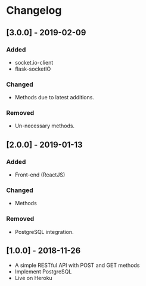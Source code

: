 # Changelog

## [3.0.0] - 2019-02-09
### Added
- socket.io-client
- flask-socketIO

### Changed
- Methods due to latest additions.

### Removed
- Un-necessary methods.
  
## [2.0.0] - 2019-01-13
### Added
- Front-end (ReactJS)

### Changed
- Methods
  
### Removed
- PostgreSQL integration.


## [1.0.0] - 2018-11-26

- A simple RESTful API with POST and GET methods
- Implement PostgreSQL
- Live on Heroku